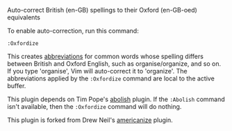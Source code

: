 Auto-correct British (en-GB) spellings to their Oxford (en-GB-oed) equivalents

To enable auto-correction, run this command:

    :Oxfordize

This creates [abbreviations][] for common words whose spelling differs between British and Oxford English, such as organise/organize, and so on. If you type 'organise', Vim will auto-correct it to 'organize'. The abbreviations applied by the `:Oxfordize` command are local to the active buffer. 

This plugin depends on Tim Pope's [abolish][] plugin. If the `:Abolish` command isn't available, then the `:Oxfordize` command will do nothing.

This plugin is forked from Drew Neil's [americanize](https://github.com/nelstrom/vim-americanize) plugin.

[abolish]: http://github.com/tpope/vim-abolish
[abbreviations]: http://vimdoc.sourceforge.net/htmldoc/map.html#abbreviations
